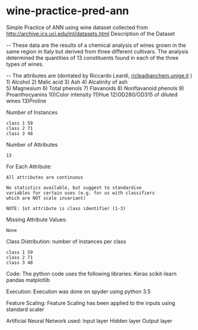# wine-practice-pred-ann
Simple Practice of ANN using wine dataset collected from http://archive.ics.uci.edu/ml/datasets.html
Description of the Dataset 

-- These data are the results of a chemical analysis of
      wines grown in the same region in Italy but derived from three
      different cultivars.
      The analysis determined the quantities of 13 constituents
      found in each of the three types of wines. 
 
-- The attributes are (dontated by Riccardo Leardi, 
	riclea@anchem.unige.it )
 	1) Alcohol
 	2) Malic acid
 	3) Ash
	4) Alcalinity of ash  
 	5) Magnesium
	6) Total phenols
 	7) Flavanoids
 	8) Nonflavanoid phenols
 	9) Proanthocyanins
	10)Color intensity
 	11)Hue
 	12)OD280/OD315 of diluted wines
 	13)Proline            

Number of Instances

	class 1 59
	class 2 71
	class 3 48

 Number of Attributes 
	
	13

 For Each Attribute:

	All attributes are continuous
	
	No statistics available, but suggest to standardise
	variables for certain uses (e.g. for us with classifiers
	which are NOT scale invariant)

	NOTE: 1st attribute is class identifier (1-3)

 Missing Attribute Values:

	None

 Class Distribution: number of instances per class

	class 1 59
	class 2 71
	class 3 48
  
  
  
  
Code:
The python code uses the following libraries:
Keras
scikit-learn
pandas
matplotlib

Execution:
Execution was done on spyder using python 3.5

Feature Scaling:
Feature Scaling has been applied to the inputs using standard scaler

Artificial Neural Network used:
Input layer
Hidden layer
Output layer
